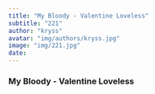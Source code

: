 ```yaml
---
title: "My Bloody - Valentine Loveless"
subtitle: "221"
author: "kryss"
avatar: "img/authors/kryss.jpg"
image: "img/221.jpg"
date:
---
```


### My Bloody - Valentine Loveless
